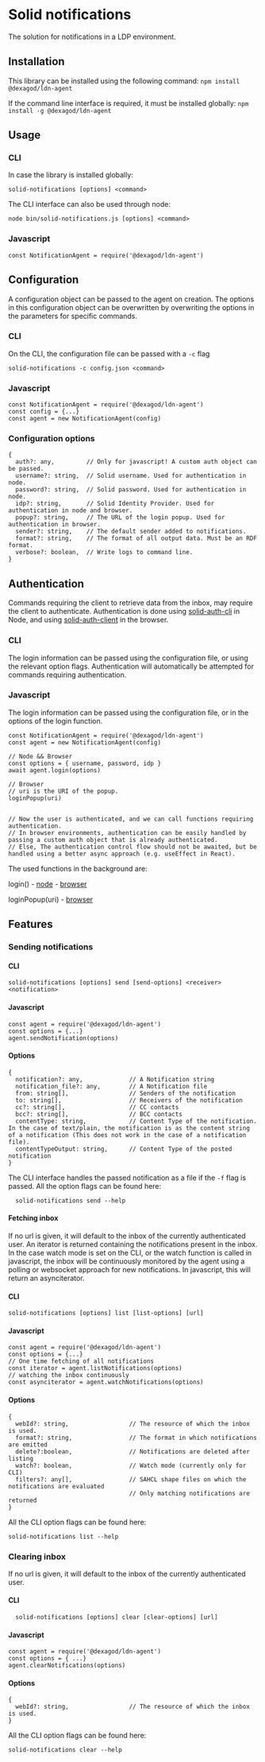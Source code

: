 # Solid notifications
The solution for notifications in a LDP environment.

## Installation
This library can be installed using the following command:
``` npm install @dexagod/ldn-agent ```

If the command line interface is required, it must be installed globally:
``` npm install -g @dexagod/ldn-agent ```
<!-- Deze benaming is nog niet finaal! -->

## Usage
### CLI
In case the library is installed globally:
```
solid-notifications [options] <command>
```

The CLI interface can also be used through node:
```
node bin/solid-notifications.js [options] <command>
```

### Javascript
```
const NotificationAgent = require('@dexagod/ldn-agent')
```

## Configuration
A configuration object can be passed to the agent on creation.
The options in this configuration object can be overwritten by overwriting the options in the parameters for specific commands.

### CLI
On the CLI, the configuration file can be passed with a ```-c``` flag
```
solid-notifications -c config.json <command>
```

### Javascript
```
const NotificationAgent = require('@dexagod/ldn-agent')
const config = {...}
const agent = new NotificationAgent(config)
```

### Configuration options
```
{
  auth?: any,         // Only for javascript! A custom auth object can be passed.
  username?: string,  // Solid username. Used for authentication in node.
  password?: string,  // Solid password. Used for authentication in node.
  idp?: string,       // Solid Identity Provider. Used for authentication in node and browser.
  popup?: string,     // The URL of the login popup. Used for authentication in browser.
  sender?: string,    // The default sender added to notifications.
  format?: string,    // The format of all output data. Must be an RDF format.
  verbose?: boolean,  // Write logs to command line.
}
```

## Authentication
Commands requiring the client to retrieve data from the inbox, may require the client to authenticate.
Authentication is done using [solid-auth-cli](https://github.com/jeff-zucker/solid-auth-cli) in Node, and using [solid-auth-client](https://github.com/solid/solid-auth-client) in the browser.
### CLI
The login information can be passed using the configuration file, or using the relevant option flags.
Authentication will automatically be attempted for commands requiring authentication.
### Javascript
The login information can be passed using the configuration file, or in the options of the login function.
```
const NotificationAgent = require('@dexagod/ldn-agent')
const agent = new NotificationAgent(config)

// Node && Browser
const options = { username, password, idp } 
await agent.login(options)

// Browser
// uri is the URI of the popup.
loginPopup(uri)


// Now the user is authenticated, and we can call functions requiring authentication.
// In browser environments, authentication can be easily handled by passing a custom auth object that is already authenticated.
// Else, The authentication control flow should not be awaited, but be handled using a better async approach (e.g. useEffect in React).
```
The used functions in the background are:

login() - 
[node](https://github.com/jeff-zucker/solid-auth-cli#login-idphttpsidpexamplecom-usernameyou-passwordhmm-) -
[browser](https://github.com/solid/solid-auth-client#logging-in)

loginPopup(uri) - 
[browser](https://github.com/solid/solid-auth-client#logging-in)



## Features

### Sending notifications

#### CLI
```
solid-notifications [options] send [send-options] <receiver> <notification>
```
#### Javascript
```
const agent = require('@dexagod/ldn-agent')
const options = {...}
agent.sendNotification(options)
```
#### Options
```
{
  notification?: any,             // A Notification string
  notification_file?: any,        // A Notification file
  from: string[],                 // Senders of the notification
  to: string[],                   // Receivers of the notification
  cc?: string[],                  // CC contacts
  bcc?: string[],                 // BCC contacts
  contentType: string,            // Content Type of the notification. In the case of text/plain, the notification is as the content string of a notification (This does not work in the case of a notification file).
  contentTypeOutput: string,      // Content Type of the posted notification
}
```
The CLI interface handles the passed notification as a file if the ```-f``` flag is passed.
All the option flags can be found here:
```
  solid-notifications send --help
```


#### Fetching inbox
If no url is given, it will default to the inbox of the currently authenticated user.
An iterator is returned containing the notifications present in the inbox.
In the case watch mode is set on the CLI, or the watch function is called in javascript, the inbox will be continuously monitored by the agent using a polling or websocket approach for new notifications. 
In javascript, this will return an asynciterator.

#### CLI
```
solid-notifications [options] list [list-options] [url]
```
#### Javascript
```
const agent = require('@dexagod/ldn-agent')
const options = {...}
// One time fetching of all notifications
const iterator = agent.listNotifications(options)
// watching the inbox continuously
const asynciterator = agent.watchNotifications(options)
```
#### Options
```
{
  webId?: string,                 // The resource of which the inbox is used.
  format?: string,                // The format in which notifications are emitted
  delete?:boolean,                // Notifications are deleted after listing
  watch?: boolean,                // Watch mode (currently only for CLI)
  filters?: any[],                // SAHCL shape files on which the notifications are evaluated
                                  // Only matching notifications are returned
}
```
All the CLI option flags can be found here:
```
solid-notifications list --help
```




### Clearing inbox
If no url is given, it will default to the inbox of the currently authenticated user.
#### CLI
```
  solid-notifications [options] clear [clear-options] [url]
```
#### Javascript
```
const agent = require('@dexagod/ldn-agent')
const options = { ...}
agent.clearNotifications(options)
```
#### Options
```
{
  webId?: string,                 // The resource of which the inbox is used.
}
```
All the CLI option flags can be found here:
```
solid-notifications clear --help
```



